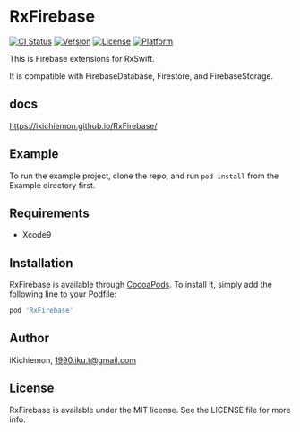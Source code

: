 # RxFirebase

[![CI Status](http://img.shields.io/travis/iKichiemon/RxFirebase.svg?style=flat)](https://travis-ci.org/iKichiemon/RxFirebase)
[![Version](https://img.shields.io/cocoapods/v/RxFirebase.svg?style=flat)](http://cocoapods.org/pods/RxFirebase)
[![License](https://img.shields.io/cocoapods/l/RxFirebase.svg?style=flat)](http://cocoapods.org/pods/RxFirebase)
[![Platform](https://img.shields.io/cocoapods/p/RxFirebase.svg?style=flat)](http://cocoapods.org/pods/RxFirebase)

This is Firebase extensions for RxSwift.

It is compatible with FirebaseDatabase, Firestore, and FirebaseStorage.

## docs

https://ikichiemon.github.io/RxFirebase/

## Example

To run the example project, clone the repo, and run `pod install` from the Example directory first.

## Requirements

- Xcode9

## Installation

RxFirebase is available through [CocoaPods](http://cocoapods.org). To install
it, simply add the following line to your Podfile:

```ruby
pod 'RxFirebase'
```

## Author

iKichiemon, 1990.iku.t@gmail.com

## License

RxFirebase is available under the MIT license. See the LICENSE file for more info.
